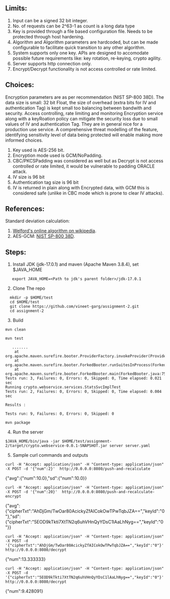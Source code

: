 ## Limits:
1. Input can be a signed 32 bit integer. 
3. No. of requests can be 2^63-1 as count is a long data type
4. Key is provided through a file based configuration file. Needs to be protected through host hardening.
6. Algorithm and Algorithm parameters are hardcoded, but can be made configurable to facilitate quick transition to any other algorithm.
5. System supports only one key. APIs are designed to accomodate possible future requirements like: key rotation, re-keying, crypto agility.
6. Server supports http connection only.
7. Encrypt/Decrypt functionality is not access controlled or rate limited.

## Choices:
Encryption parameters are as per recommendation (NIST SP-800 38D).
The data size is small: 32 bit Float, the size of overhead (extra bits for IV and authentication Tag) is kept small too balancing between bandwith and security. 
Access controlling, rate limiting and monitoring Encryption service along with a keyRoation policy can mitigate the security loss due to small values of IV and authentication Tag. They are in general nice for a production use service. A comprehensive threat modelling of the feature, identifying sensitivity level of data being protected will enable making more informed choices.  
1. Key used is AES-256 bit.
2. Encryption mode used is GCM/NoPadding.
3. CBC/PKCSPadding was considered as well but as Decrypt is not access controlled or rate limited, it would be vulnerable to padding ORACLE attack.
3. IV size is 96 bit
4. Authentication tag size is 96 bit
5. IV is returned in plain along with Encrypted data, with GCM this is considered safe (unlike in CBC mode which is prone to clear IV attacks).

## References:
Standard deviation calculation:
1. [Welford's online algorithm on wikipedia](https://en.wikipedia.org/wiki/Algorithms_for_calculating_variance).
2. AES-GCM: [NIST SP-800 38D](https://nvlpubs.nist.gov/nistpubs/Legacy/SP/nistspecialpublication800-38d.pdf).



## Steps:
1. Install JDK (jdk-17.0.1) and maven (Apache Maven 3.8.4), set $JAVA_HOME
```
   export JAVA_HOME=<Path to jdk's parent folder>/jdk-17.0.1
```
2. Clone The repo
```
  mkdir -p $HOME/test
  cd $HOME/test
  git clone https://github.com/vineet-garg/assignment-2.git
  cd assignment-2
```
3. Build
```
mvn clean
```
```
mvn test
```
```
   .......
	at org.apache.maven.surefire.booter.ProviderFactory.invokeProvider(ProviderFactory.java:85)
	at org.apache.maven.surefire.booter.ForkedBooter.runSuitesInProcess(ForkedBooter.java:115)
	at org.apache.maven.surefire.booter.ForkedBooter.main(ForkedBooter.java:75)
Tests run: 3, Failures: 0, Errors: 0, Skipped: 0, Time elapsed: 0.021 sec
Running crypto.webservice.services.StatsSvcImplTest
Tests run: 2, Failures: 0, Errors: 0, Skipped: 0, Time elapsed: 0.004 sec

Results :

Tests run: 9, Failures: 0, Errors: 0, Skipped: 0
```
```
mvn package
```
4. Run the server
```
$JAVA_HOME/bin/java -jar $HOME/test/assignment-2/target/crypto.webservice-0.0.1-SNAPSHOT.jar server server.yaml
```
5. Sample curl commands and outputs
```
curl -H "Accept: application/json" -H "Content-type: application/json" -X POST -d '{"num":2}'  http://0.0.0.0:8080/push-and-recalculate
```
{"avg":{"num":10.0},"sd":{"num":10.0}}

```
curl -H "Accept: application/json" -H "Content-type: application/json" -X POST -d '{"num":20}'  http://0.0.0.0:8080/push-and-recalculate-encrypt
```
{"avg":{"cipherTxt":"AhDjGm/TwOar80AcickyZfAICokOwTPwTqbJZA==","keyId":"0"},"sd":{"cipherTxt":"5EOD9kTkti7XtTN2q6uhVHnQyYDsC1lAaLhNyg==","keyId":"0"}}

```
curl -H "Accept: application/json" -H "Content-type: application/json" -X POST -d '{"cipherTxt":"AhDjGm/TwOar80AcickyZfAICokOwTPwTqbJZA==","keyId":"0"}'  http://0.0.0.0:8080/decrypt
```
{"num":13.333333}

```
curl -H "Accept: application/json" -H "Content-type: application/json" -X POST -d '{"cipherTxt":"5EOD9kTkti7XtTN2q6uhVHnQyYDsC1lAaLhNyg==","keyId":"0"}'  http://0.0.0.0:8080/decrypt
```
{"num":9.428091}
